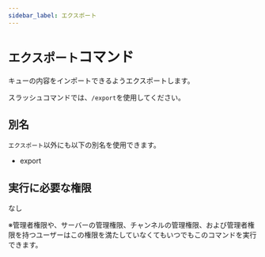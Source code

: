 ```yaml
---
sidebar_label: エクスポート
---
```

# `エクスポート`コマンド
キューの内容をインポートできるようエクスポートします。

スラッシュコマンドでは、`/export`を使用してください。

## 別名
`エクスポート`以外にも以下の別名を使用できます。

- export




## 実行に必要な権限
なし

※管理者権限や、サーバーの管理権限、チャンネルの管理権限、および管理者権限を持つユーザーはこの権限を満たしていなくてもいつでもこのコマンドを実行できます。

